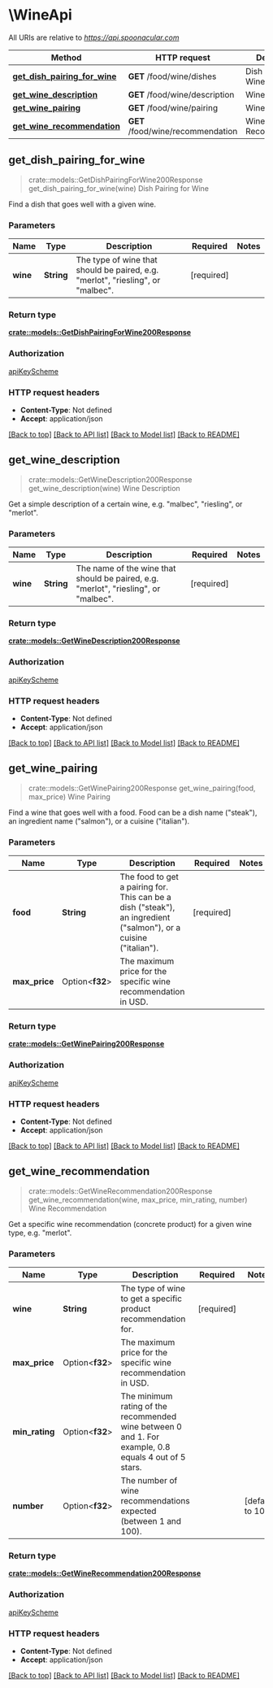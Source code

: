 # \WineApi

All URIs are relative to *https://api.spoonacular.com*

Method | HTTP request | Description
------------- | ------------- | -------------
[**get_dish_pairing_for_wine**](WineApi.md#get_dish_pairing_for_wine) | **GET** /food/wine/dishes | Dish Pairing for Wine
[**get_wine_description**](WineApi.md#get_wine_description) | **GET** /food/wine/description | Wine Description
[**get_wine_pairing**](WineApi.md#get_wine_pairing) | **GET** /food/wine/pairing | Wine Pairing
[**get_wine_recommendation**](WineApi.md#get_wine_recommendation) | **GET** /food/wine/recommendation | Wine Recommendation



## get_dish_pairing_for_wine

> crate::models::GetDishPairingForWine200Response get_dish_pairing_for_wine(wine)
Dish Pairing for Wine

Find a dish that goes well with a given wine.

### Parameters


Name | Type | Description  | Required | Notes
------------- | ------------- | ------------- | ------------- | -------------
**wine** | **String** | The type of wine that should be paired, e.g. \"merlot\", \"riesling\", or \"malbec\". | [required] |

### Return type

[**crate::models::GetDishPairingForWine200Response**](getDishPairingForWine_200_response.md)

### Authorization

[apiKeyScheme](../README.md#apiKeyScheme)

### HTTP request headers

- **Content-Type**: Not defined
- **Accept**: application/json

[[Back to top]](#) [[Back to API list]](../README.md#documentation-for-api-endpoints) [[Back to Model list]](../README.md#documentation-for-models) [[Back to README]](../README.md)


## get_wine_description

> crate::models::GetWineDescription200Response get_wine_description(wine)
Wine Description

Get a simple description of a certain wine, e.g. \"malbec\", \"riesling\", or \"merlot\".

### Parameters


Name | Type | Description  | Required | Notes
------------- | ------------- | ------------- | ------------- | -------------
**wine** | **String** | The name of the wine that should be paired, e.g. \"merlot\", \"riesling\", or \"malbec\". | [required] |

### Return type

[**crate::models::GetWineDescription200Response**](getWineDescription_200_response.md)

### Authorization

[apiKeyScheme](../README.md#apiKeyScheme)

### HTTP request headers

- **Content-Type**: Not defined
- **Accept**: application/json

[[Back to top]](#) [[Back to API list]](../README.md#documentation-for-api-endpoints) [[Back to Model list]](../README.md#documentation-for-models) [[Back to README]](../README.md)


## get_wine_pairing

> crate::models::GetWinePairing200Response get_wine_pairing(food, max_price)
Wine Pairing

Find a wine that goes well with a food. Food can be a dish name (\"steak\"), an ingredient name (\"salmon\"), or a cuisine (\"italian\").

### Parameters


Name | Type | Description  | Required | Notes
------------- | ------------- | ------------- | ------------- | -------------
**food** | **String** | The food to get a pairing for. This can be a dish (\"steak\"), an ingredient (\"salmon\"), or a cuisine (\"italian\"). | [required] |
**max_price** | Option<**f32**> | The maximum price for the specific wine recommendation in USD. |  |

### Return type

[**crate::models::GetWinePairing200Response**](getWinePairing_200_response.md)

### Authorization

[apiKeyScheme](../README.md#apiKeyScheme)

### HTTP request headers

- **Content-Type**: Not defined
- **Accept**: application/json

[[Back to top]](#) [[Back to API list]](../README.md#documentation-for-api-endpoints) [[Back to Model list]](../README.md#documentation-for-models) [[Back to README]](../README.md)


## get_wine_recommendation

> crate::models::GetWineRecommendation200Response get_wine_recommendation(wine, max_price, min_rating, number)
Wine Recommendation

Get a specific wine recommendation (concrete product) for a given wine type, e.g. \"merlot\".

### Parameters


Name | Type | Description  | Required | Notes
------------- | ------------- | ------------- | ------------- | -------------
**wine** | **String** | The type of wine to get a specific product recommendation for. | [required] |
**max_price** | Option<**f32**> | The maximum price for the specific wine recommendation in USD. |  |
**min_rating** | Option<**f32**> | The minimum rating of the recommended wine between 0 and 1. For example, 0.8 equals 4 out of 5 stars. |  |
**number** | Option<**f32**> | The number of wine recommendations expected (between 1 and 100). |  |[default to 10]

### Return type

[**crate::models::GetWineRecommendation200Response**](getWineRecommendation_200_response.md)

### Authorization

[apiKeyScheme](../README.md#apiKeyScheme)

### HTTP request headers

- **Content-Type**: Not defined
- **Accept**: application/json

[[Back to top]](#) [[Back to API list]](../README.md#documentation-for-api-endpoints) [[Back to Model list]](../README.md#documentation-for-models) [[Back to README]](../README.md)

